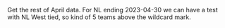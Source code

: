 Get the rest of April data.
For NL ending 2023-04-30 we can have a test with NL West tied, so kind of 5 teams above the wildcard mark.
